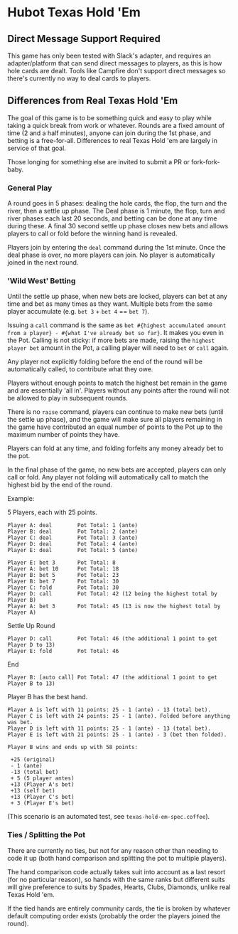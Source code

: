 # Hubot Texas Hold 'Em

## Direct Message Support Required

This game has only been tested with Slack's adapter, and requires an adapter/platform
that can send direct messages to players, as this is how hole cards are dealt. Tools
like Campfire don't support direct messages so there's currently no way to deal cards
to players.

## Differences from Real Texas Hold 'Em

The goal of this game is to be something quick and easy to play while taking a quick
break from work or whatever. Rounds are a fixed amount of time (2 and a half minutes),
anyone can join during the 1st phase, and betting is a free-for-all. Differences to
real Texas Hold 'em are largely in service of that goal.

Those longing for something else are invited to submit a PR or fork-fork-baby.

### General Play

A round goes in 5 phases: dealing the hole cards, the flop, the turn and the river,
then a settle up phase. The Deal phase is 1 minute, the flop, turn and river phases
each last 20 seconds, and betting can be done at any time during these. A final 30
second settle up phase closes new bets and allows players to call or fold before
the winning hand is revealed.

Players join by entering the `deal` command during the 1st minute. Once the deal
phase is over, no more players can join. No player is automatically joined in the
next round.

### 'Wild West' Betting

Until the settle up phase, when new bets are locked, players can bet at any time and
bet as many times as they want. Multiple bets from the same player accumulate (e.g.
`bet 3` + `bet 4` == `bet 7`).

Issuing a `call` command is the same as `bet #{highest accumulated amount from a
player} - #{what I've already bet so far}`. It makes you even in the Pot. Calling is
not sticky: if more bets are made, raising the `highest player bet` amount in the Pot,
a calling player will need to `bet` or `call` again.

Any player not explicitly folding before the end of the round will be automatically
called, to contribute what they owe.

Players without enough points to match the highest bet remain in the game and are
essentially 'all in'. Players without any points after the round will not be allowed
to play in subsequent rounds.

There is no `raise` command, players can continue to make new bets (until the settle
up phase), and the game will make sure all players remaining in the game have
contributed an equal number of points to the Pot up to the maximum number of points
they have.

Players can fold at any time, and folding forfeits any money already bet to the pot.

In the final phase of the game, no new bets are accepted, players can only call or
fold. Any player not folding will automatically call to match the highest bid by
the end of the round.

Example:

5 Players, each with 25 points.
```
Player A: deal        Pot Total: 1 (ante)
Player B: deal        Pot Total: 2 (ante)
Player C: deal        Pot Total: 3 (ante)
Player D: deal        Pot Total: 4 (ante)
Player E: deal        Pot Total: 5 (ante)

Player E: bet 3       Pot Total: 8
Player A: bet 10      Pot Total: 18
Player B: bet 5       Pot Total: 23
Player B: bet 7       Pot Total: 30
Player C: fold        Pot Total: 30
Player D: call        Pot Total: 42 (12 being the highest total by Player B)
Player A: bet 3       Pot Total: 45 (13 is now the highest total by Player A)
```

Settle Up Round
```
Player D: call        Pot Total: 46 (the additional 1 point to get Player D to 13)
Player E: fold        Pot Total: 46
```

End
```
Player B: [auto call] Pot Total: 47 (the additional 1 point to get Player B to 13)
```

Player B has the best hand.
```
Player A is left with 11 points: 25 - 1 (ante) - 13 (total bet).
Player C is left with 24 points: 25 - 1 (ante). Folded before anything was bet.
Player D is left with 11 points: 25 - 1 (ante) - 13 (total bet).
Player E is left with 21 points: 25 - 1 (ante) - 3 (bet then folded).

Player B wins and ends up with 58 points:

 +25 (original)
 - 1 (ante)
 -13 (total bet)
 + 5 (5 player antes)
 +13 (Player A's bet)
 +13 (self bet)
 +13 (Player C's bet)
 + 3 (Player E's bet)
```

(This scenario is an automated test, see `texas-hold-em-spec.coffee`).


### Ties / Splitting the Pot

There are currently no ties, but not for any reason other than needing to code it
up (both hand comparison and splitting the pot to multiple players).

The hand comparison code actually takes suit into account as a last resort
(for no particular reason), so hands with the same ranks but different suits
will give preference to suits by Spades, Hearts, Clubs, Diamonds, unlike real
Texas Hold 'em.

If the tied hands are entirely community cards, the tie is broken by whatever
default computing order exists (probably the order the players joined the round).
